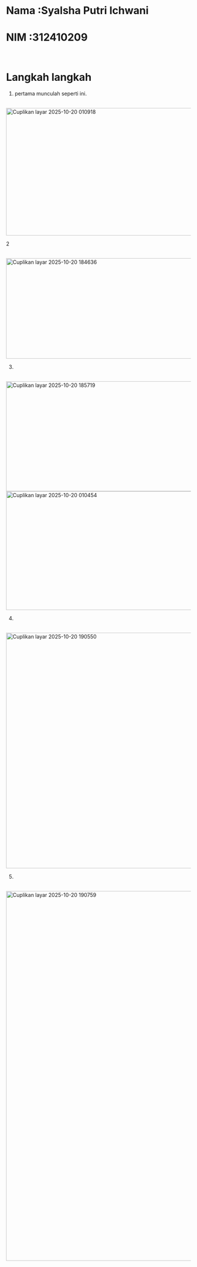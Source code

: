 <br>

# Nama      :Syalsha Putri Ichwani   
# NIM       :312410209


<br> 

#  Langkah langkah 


1. pertama munculah seperti ini.
   
 <br>
 


<img width="711" height="348" alt="Cuplikan layar 2025-10-20 010918" src="https://github.com/user-attachments/assets/5dd44e71-c5bb-4901-abbc-cc7a7351f8de" />


2

<br>

<img width="1908" height="274" alt="Cuplikan layar 2025-10-20 184636" src="https://github.com/user-attachments/assets/9ba43d99-5cc5-4a96-9e2f-a9b56a92362b" />


3.


<br>

<img width="688" height="300" alt="Cuplikan layar 2025-10-20 185719" src="https://github.com/user-attachments/assets/f6e44f6c-41f6-4ce6-b577-797b511bea78" />



<br>



<img width="880" height="324" alt="Cuplikan layar 2025-10-20 010454" src="https://github.com/user-attachments/assets/f6178ebe-4f8e-422b-ab90-3c5c42c38248" />



4.

<br>



<img width="943" height="643" alt="Cuplikan layar 2025-10-20 190550" src="https://github.com/user-attachments/assets/e22165d6-97c6-4b39-adfe-a68fe3519b6f" />



5.

<br>


<img width="931" height="1009" alt="Cuplikan layar 2025-10-20 190759" src="https://github.com/user-attachments/assets/63f501af-aea9-4efe-9ece-a8e655e19f92" />

